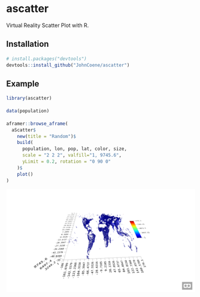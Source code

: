 # ascatter

Virtual Reality Scatter Plot with R.

## Installation

``` r
# install.packages("devtools")
devtools::install_github("JohnCoene/ascatter")
```
## Example

``` r
library(ascatter)

data(population)

aframer::browse_aframe(
  aScatter$
    new(title = "Random")$
    build(
      population, lon, pop, lat, color, size, 
      scale = "2 2 2", valfill="1, 9745.6", 
      yLimit = 0.2, rotation = "0 90 0"
    )$
    plot()
)

```

![output](example.png)
